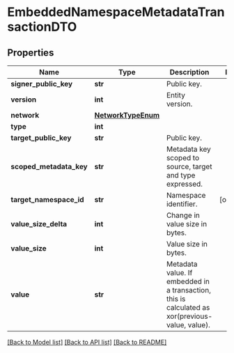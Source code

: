 # EmbeddedNamespaceMetadataTransactionDTO

## Properties
Name | Type | Description | Notes
------------ | ------------- | ------------- | -------------
**signer_public_key** | **str** | Public key. | 
**version** | **int** | Entity version. | 
**network** | [**NetworkTypeEnum**](NetworkTypeEnum.md) |  | 
**type** | **int** |  | 
**target_public_key** | **str** | Public key. | 
**scoped_metadata_key** | **str** | Metadata key scoped to source, target and type expressed. | 
**target_namespace_id** | **str** | Namespace identifier. | [optional] 
**value_size_delta** | **int** | Change in value size in bytes. | 
**value_size** | **int** | Value size in bytes. | 
**value** | **str** | Metadata value. If embedded in a transaction, this is calculated as xor(previous-value, value). | 

[[Back to Model list]](../README.md#documentation-for-models) [[Back to API list]](../README.md#documentation-for-api-endpoints) [[Back to README]](../README.md)


